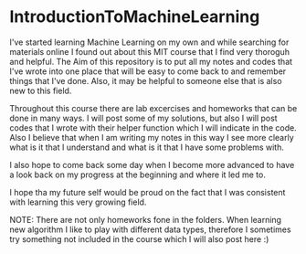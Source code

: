 # IntroductionToMachineLearning
I've started learning Machine Learning on my own and while searching for materials online I found out about this MIT course that I find very thoroguh and helpful. 
The Aim of this repository is to put all my notes and codes that I've wrote into one place that will be easy to come back to and remember things that I've done. Also, it may be helpful to someone else that is also new to this field.

Throughout this course there are lab excercises and homeworks that can be done in many ways. I will post some of my solutions, but also I will post codes that I wrote with their helper function which I will indicate in the code. Also I believe that when I am writing my notes in this way I see more clearly what is it that I understand and what is it that I have some problems with.  

I also hope to come back some day when I become more advanced to have a look back on my progress at the beginning and where it led me to.

I hope tha my future self would be proud on the fact that I was consistent with learning this very growing field.

NOTE: There are not only homeworks fone in the folders. When learning new algorithm I like to play with different data types, therefore I sometimes try something not included in the course which I will also post here :)
